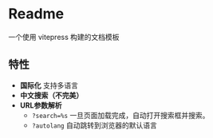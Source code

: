 # Readme

一个使用 vitepress 构建的文档模板

## 特性

* **国际化** 支持多语言
* **中文搜索（不完美）**
* **URL参数解析**
  * `?search=%s` 一旦页面加载完成，自动打开搜索框并搜索。
  * `?autolang` 自动跳转到浏览器的默认语言

